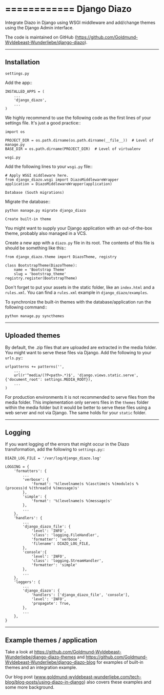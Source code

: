 ============
Django Diazo
============

Integrate Diazo in Django using WSGI middleware and add/change themes
using the Django Admin interface.

The code is maintained on GitHub (https://github.com/Goldmund-Wyldebeast-Wunderliebe/django-diazo).

------------
Installation
------------

~~~~~~~~~~~~
settings.py
~~~~~~~~~~~~

Add the app::

    INSTALLED_APPS = (
        ...
        'django_diazo',
        ...
    )

We highly recommend to use the following code as the first lines of your
settings file. It's just a good practice::

    import os

    PROJECT_DIR = os.path.dirname(os.path.dirname(__file__))  # Level of manage.py
    BASE_DIR = os.path.dirname(PROJECT_DIR)  # Level of virtualenv


~~~~~~~
wsgi.py
~~~~~~~

Add the following lines to your ``wsgi.py`` file::

    # Apply WSGI middleware here.
    from django_diazo.wsgi import DiazoMiddlewareWrapper
    application = DiazoMiddlewareWrapper(application)


~~~~~~~~~~~~~~~~~~~~~~~~~~~
Database (South migrations)
~~~~~~~~~~~~~~~~~~~~~~~~~~~

Migrate the database::

    python manage.py migrate django_diazo


~~~~~~~~~~~~~~~~~~~~~
Create built-in theme
~~~~~~~~~~~~~~~~~~~~~

You might want to supply your Django application with an out-of-the-box
theme, probably also managed in a VCS.

Create a new app with a ``diazo.py`` file in its root. The contents of
this file is should be something like this::

    from django_diazo.theme import DiazoTheme, registry

    class BootstrapTheme(DiazoTheme):
        name = 'Bootstrap Theme'
        slug = 'bootstrap_theme'
    registry.register(BootstrapTheme)

Don't forget to put your assets in the static folder, like an ``index.html`` and a ``rules.xml``. You can find a
``rules.xml`` example in ``django_diazo/examples``.

To synchronize the built-in themes with the database/application run the
following command::

    python manage.py syncthemes

---------------
Uploaded themes
---------------

By default, the .zip files that are uploaded are extracted in the media
folder. You might want to serve these files via Django. Add the
following to your ``urls.py``::

    urlpatterns += patterns('',
        ...
        url(r'^media/(?P<path>.*)$', 'django.views.static.serve', {'document_root': settings.MEDIA_ROOT}),
        ...
    )

For production environments it is not recommended to serve files from
the media folder. This implementation only servers files in the
``themes`` folder within the media folder but it would be better to
serve these files using a web server and not via Django.
The same holds for your ``static`` folder.

-------
Logging
-------

If you want logging of the errors that might occur in the Diazo
transformation, add the following to ``settings.py``::

    DIAZO_LOG_FILE = '/var/log/django_diazo.log'

    LOGGING = {
        'formatters': {
            ...
            'verbose': {
                'format': '%(levelname)s %(asctime)s %(module)s %(process)d %(thread)d %(message)s'
            },
            'simple': {
                'format': '%(levelname)s %(message)s'
            },
            ...
        },
        'handlers': {
            ...
            'django_diazo_file': {
                'level': 'INFO',
                'class': 'logging.FileHandler',
                'formatter': 'verbose',
                'filename': DIAZO_LOG_FILE,
            },
            'console':{
                'level': 'INFO',
                'class': 'logging.StreamHandler',
                'formatter': 'simple'
            },
            ...
        },
        'loggers': {
            ...
            'django_diazo': {
                'handlers': ['django_diazo_file', 'console'],
                'level': 'INFO',
                'propagate': True,
            },
            ...
        },
    }

----------------------------
Example themes / application
----------------------------

Take a look at https://github.com/Goldmund-Wyldebeast-Wunderliebe/django-diazo-themes and
https://github.com/Goldmund-Wyldebeast-Wunderliebe/django-diazo-blog for examples of built-in themes and an integration
example.

Our blog post (www.goldmund-wyldebeast-wunderliebe.com/tech-blog/blog-posts/using-diazo-in-django) also covers these
examples and some more background.
